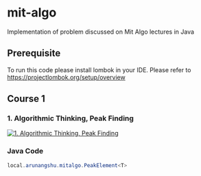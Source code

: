 # mit-algo
Implementation of problem discussed on Mit Algo lectures in Java

## Prerequisite
To run this code please install lombok in your IDE.
Please refer to https://projectlombok.org/setup/overview

## Course 1
### 1. Algorithmic Thinking, Peak Finding
[![1. Algorithmic Thinking, Peak Finding](https://img.youtube.com/vi/HtSuA80QTyo/0.jpg)](https://www.youtube.com/watch?v=HtSuA80QTyo)

### Java Code
```java
local.arunangshu.mitalgo.PeakElement<T>
```

